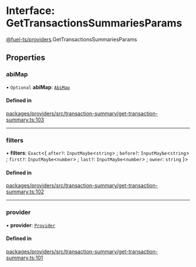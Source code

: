 # Interface: GetTransactionsSummariesParams

[@fuel-ts/providers](/api/Providers/index.md).GetTransactionsSummariesParams

## Properties

### abiMap

• `Optional` **abiMap**: [`AbiMap`](/api/Providers/index.md#abimap)

#### Defined in

[packages/providers/src/transaction-summary/get-transaction-summary.ts:103](https://github.com/FuelLabs/fuels-ts/blob/8928ad39/packages/providers/src/transaction-summary/get-transaction-summary.ts#L103)

___

### filters

• **filters**: `Exact`&lt;{ `after?`: `InputMaybe`&lt;`string`\> ; `before?`: `InputMaybe`&lt;`string`\> ; `first?`: `InputMaybe`&lt;`number`\> ; `last?`: `InputMaybe`&lt;`number`\> ; `owner`: `string`  }\>

#### Defined in

[packages/providers/src/transaction-summary/get-transaction-summary.ts:102](https://github.com/FuelLabs/fuels-ts/blob/8928ad39/packages/providers/src/transaction-summary/get-transaction-summary.ts#L102)

___

### provider

• **provider**: [`Provider`](/api/Providers/Provider.md)

#### Defined in

[packages/providers/src/transaction-summary/get-transaction-summary.ts:101](https://github.com/FuelLabs/fuels-ts/blob/8928ad39/packages/providers/src/transaction-summary/get-transaction-summary.ts#L101)
